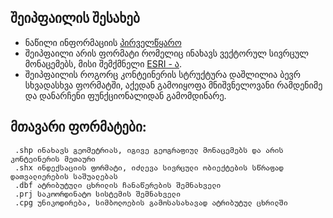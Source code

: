 ## შეიპფაილის შესახებ

- ნაწილი ინფორმაციის [პირველწყარო](https://en.wikipedia.org/wiki/Shapefile)
- შეიპფაილი არის ფორმატი რომელიც ინახავს ვექტორულ სივრცულ მონაცემებს, მისი შემქმნელი [ESRI - ა](https://www.esri.com/en-us/home).  
- შეიპფაილის როგორც კონტეინერის სტრუქტურა დაშლილია ბევრ სხვადასხვა ფორმატში, აქედან გამოიყოფა მნიშვნელოვანი რამდენიმე და დანარჩენი ფუნქციონალიდან გამომდინარე.

## მთავარი ფორმატები:
     .shp ინახავს გეომეტრიას, იგივე გეოგრაფიულ მონაცემებს და არის კონტეინერის მეთაური
     .shx ინდექსაციის ფორმატი, იძლევა სივრცული ობიექტების სწრაფად დათვალიერების საშუალებას
     .dbf ატრიბუტული ცხრილის ჩანაწერების შემნახველი
     .prj საკოორდინატო სისტემის შემნახველი
     .cpg უნიკოდირება, სიმბოლოების გამოსასახავად ატრიბუტულ ცხრილში


